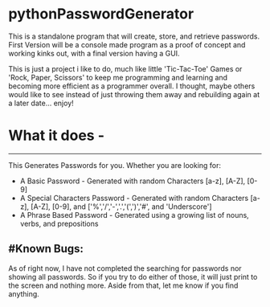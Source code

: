 # pythonPasswordGenerator
This is a standalone program that will create, store, and retrieve passwords.  First Version will be a console made program as a proof of concept and working kinks out, with a final version having a GUI.

This is just a project i like to do, much like little 'Tic-Tac-Toe' Games or 'Rock, Paper, Scissors' to keep me programming and learning and becoming more efficient as a programmer overall. I thought, maybe others would like to see instead of just throwing them away and rebuilding again at a later date... enjoy!

# What it does -
---
This Generates Passwords for you.  Whether you are looking for:

* A Basic Password - Generated with random Characters [a-z], [A-Z], [0-9]
* A Special Characters Password - Generated with random Characters [a-z], [A-Z], [0-9], and ['%','/','-','.','(',')','#', and 'Underscore']
* A Phrase Based Password - Generated using a growing list of nouns, verbs, and prepositions

#Known Bugs:
---
As of right now, I have not completed the searching for passwords nor showing all passwords.  So if you try to do either of those, it will just print to the screen and nothing more.  Aside from that, let me know if you find anything.
